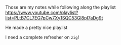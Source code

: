 Those are my notes while following along the playlist https://www.youtube.com/playlist?list=PLtB7CL7EG7pCw7Xy1SQC53Gl8pI7aDg9t 

He made a pretty nice playlist

I need a complete refresher on `zig`!